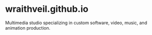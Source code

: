 # wraithveil.github.io
Multimedia studio specializing in custom software, video, music, and animation production.
